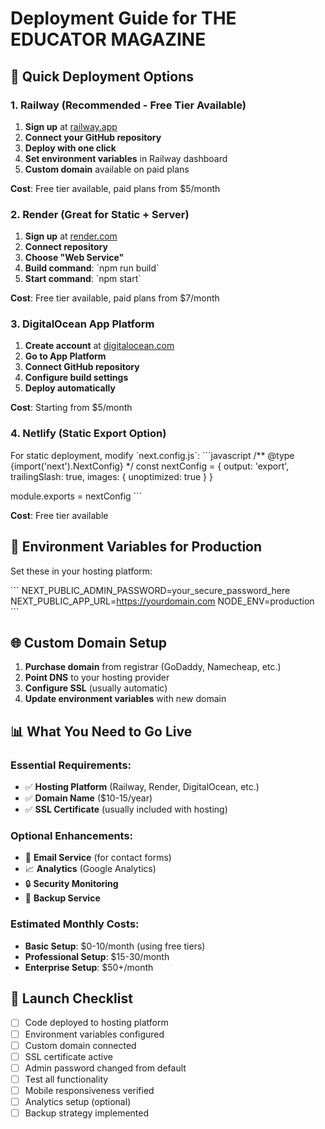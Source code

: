 # Deployment Guide for THE EDUCATOR MAGAZINE

## 🚀 Quick Deployment Options

### 1. Railway (Recommended - Free Tier Available)

1. **Sign up** at [railway.app](https://railway.app)
2. **Connect your GitHub repository**
3. **Deploy with one click**
4. **Set environment variables** in Railway dashboard
5. **Custom domain** available on paid plans

**Cost**: Free tier available, paid plans from $5/month

### 2. Render (Great for Static + Server)

1. **Sign up** at [render.com](https://render.com)
2. **Connect repository**
3. **Choose "Web Service"**
4. **Build command**: \`npm run build\`
5. **Start command**: \`npm start\`

**Cost**: Free tier available, paid plans from $7/month

### 3. DigitalOcean App Platform

1. **Create account** at [digitalocean.com](https://digitalocean.com)
2. **Go to App Platform**
3. **Connect GitHub repository**
4. **Configure build settings**
5. **Deploy automatically**

**Cost**: Starting from $5/month

### 4. Netlify (Static Export Option)

For static deployment, modify \`next.config.js\`:
\`\`\`javascript
/** @type {import('next').NextConfig} */
const nextConfig = {
  output: 'export',
  trailingSlash: true,
  images: {
    unoptimized: true
  }
}

module.exports = nextConfig
\`\`\`

**Cost**: Free tier available

## 🔧 Environment Variables for Production

Set these in your hosting platform:

\`\`\`
NEXT_PUBLIC_ADMIN_PASSWORD=your_secure_password_here
NEXT_PUBLIC_APP_URL=https://yourdomain.com
NODE_ENV=production
\`\`\`

## 🌐 Custom Domain Setup

1. **Purchase domain** from registrar (GoDaddy, Namecheap, etc.)
2. **Point DNS** to your hosting provider
3. **Configure SSL** (usually automatic)
4. **Update environment variables** with new domain

## 📊 What You Need to Go Live

### Essential Requirements:
- ✅ **Hosting Platform** (Railway, Render, DigitalOcean, etc.)
- ✅ **Domain Name** ($10-15/year)
- ✅ **SSL Certificate** (usually included with hosting)

### Optional Enhancements:
- 📧 **Email Service** (for contact forms)
- 📈 **Analytics** (Google Analytics)
- 🔒 **Security Monitoring**
- 💾 **Backup Service**

### Estimated Monthly Costs:
- **Basic Setup**: $0-10/month (using free tiers)
- **Professional Setup**: $15-30/month
- **Enterprise Setup**: $50+/month

## 🚀 Launch Checklist

- [ ] Code deployed to hosting platform
- [ ] Environment variables configured
- [ ] Custom domain connected
- [ ] SSL certificate active
- [ ] Admin password changed from default
- [ ] Test all functionality
- [ ] Mobile responsiveness verified
- [ ] Analytics setup (optional)
- [ ] Backup strategy implemented
